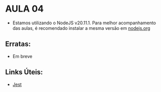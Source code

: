 # AULA 04

- Estamos utilizando o NodeJS v20.11.1. Para melhor acompanhamento das aulas, é recomendado instalar a mesma versão em [nodejs.org](https://nodejs.org/en/)

## Erratas:
- Em breve


## Links Úteis:

- [Jest](https://jestjs.io/)

